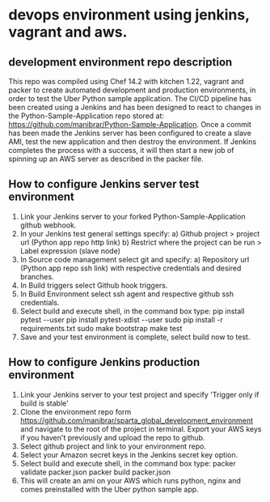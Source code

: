 # devops environment using jenkins, vagrant and aws.

## development environment repo description
This repo was compiled using Chef 14.2 with kitchen 1.22, vagrant and packer to create automated development and production environments, in order to test the Uber Python sample application.
The CI/CD pipeline has been created using a Jenkins and has been designed to react to changes in the Python-Sample-Application repo stored at: https://github.com/manibrar/Python-Sample-Application.
Once a commit has been made the Jenkins server has been configured to create a slave AMI, test the new application and then destroy the environment.
If Jenkins completes the process with a success, it will then start a new job of spinning up an AWS server as described in the packer file.

## How to configure Jenkins server test environment
1) Link your Jenkins server to your forked Python-Sample-Application github webhook.
2) In your Jenkins test general settings specify:
  a) Github project > project url (Python app repo http link)
  b) Restrict where the project can be run > Label expression (slave node)
3) In Source code management select git and specify:
  a) Repository url (Python app repo ssh link) with respective credentials and desired branches.
4) In Build triggers select Github hook triggers.
5) In Build Environment select ssh agent and respective github ssh credentials.
6) Select build and execute shell, in the command box type:
pip install pytest --user
pip install pytest-xdist --user
sudo pip install -r requirements.txt
sudo make bootstrap
make test
7) Save and your test environment is complete, select build now to test.

## How to configure Jenkins production environment
1) Link your Jenkins server to your test project and specify 'Trigger only if build is stable'
2) Clone the environment repo form https://github.com/manibrar/sparta_global_development_environment and navigate to the root of the project in terminal. Export your AWS keys if you haven't previously and upload the repo to github.
3) Select github project and link to your environment repo.
4) Select your Amazon secret keys in the Jenkins secret key option.
5) Select build and execute shell, in the command box type:
packer validate packer.json
packer build packer.json
6) This will create an ami on your AWS which runs python, nginx and comes preinstalled with the Uber python sample app.
